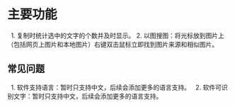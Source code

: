 # 主要功能
    1. 复制时统计选中的文字的个数并及时显示。
    2. 以图搜图：将光标放到图片上（包括网页上图片和本地图片）右键双击鼠标立即找到图片来源和相似图片。
## 常见问题
    1. 软件支持语言：暂时只支持中文，后续会添加更多的语言支持。
    2. 软件可识别文字：暂时只支持中文，后续会添加更多的语言支持。
